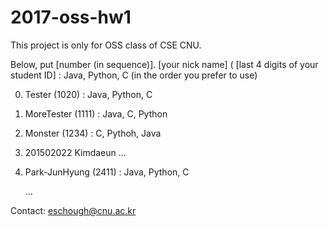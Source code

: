 # 2017-oss-hw1
This project is only for OSS class of CSE CNU.

Below, put
[number (in sequence)]. [your nick name] ( [last 4 digits of your student ID] : Java, Python, C (in the order you prefer to use) 



0. Tester (1020) : Java, Python, C
1. MoreTester (1111) : Java, C, Python
2. Monster (1234) : C, Pythoh, Java
3. 201502022 Kimdaeun 
     ...
     
0. Park-JunHyung (2411) : Java, Python, C
     
     ...


Contact: eschough@cnu.ac.kr
